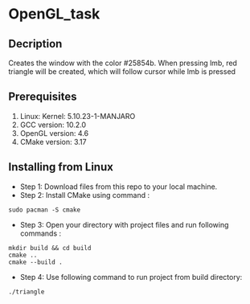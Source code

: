 # OpenGL_task
## Decription  
Creates the window with the color #25854b. When pressing lmb, red triangle will be created, which will follow cursor while lmb is pressed  
## Prerequisites  
1. Linux: Kernel: 5.10.23-1-MANJARO  
2. GCC version: 10.2.0  
3. OpenGL version: 4.6  
4. CMake version: 3.17  
## Installing from Linux
* Step 1: Download files from this repo to your local machine.  
* Step 2: Install CMake using command :  
 ```
 sudo pacman -S cmake  
 ```  
* Step 3: Open your directory with project files and run following commands :  
```
mkdir build && cd build  
cmake ..  
cmake --build .  
```
* Step 4: Use following command to run project from build directory:   
```
./triangle 
```
